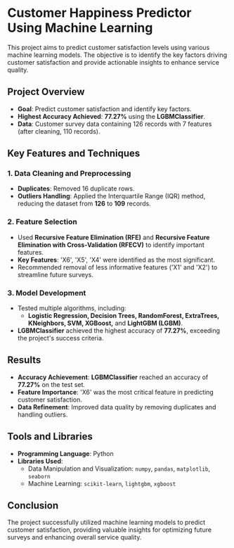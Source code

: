 # Customer Happiness Predictor Using Machine Learning

This project aims to predict customer satisfaction levels using various machine learning models. The objective is to identify the key factors driving customer satisfaction and provide actionable insights to enhance service quality.

## Project Overview

- **Goal**: Predict customer satisfaction and identify key factors.
- **Highest Accuracy Achieved**: **77.27%** using the **LGBMClassifier**.
- **Data**: Customer survey data containing 126 records with 7 features (after cleaning, 110 records).

## Key Features and Techniques

### 1. Data Cleaning and Preprocessing
- **Duplicates**: Removed 16 duplicate rows.
- **Outliers Handling**: Applied the Interquartile Range (IQR) method, reducing the dataset from **126** to **109** records.

### 2. Feature Selection
- Used **Recursive Feature Elimination (RFE)** and **Recursive Feature Elimination with Cross-Validation (RFECV)** to identify important features.
- **Key Features**: 'X6', 'X5', 'X4' were identified as the most significant.
- Recommended removal of less informative features ('X1' and 'X2') to streamline future surveys.

### 3. Model Development
- Tested multiple algorithms, including:
  - **Logistic Regression, Decision Trees, RandomForest, ExtraTrees, KNeighbors, SVM, XGBoost,** and **LightGBM (LGBM)**.
- **LGBMClassifier** achieved the highest accuracy of **77.27%**, exceeding the project's success criteria.

## Results

- **Accuracy Achievement**: **LGBMClassifier** reached an accuracy of **77.27%** on the test set.
- **Feature Importance**: 'X6' was the most critical feature in predicting customer satisfaction.
- **Data Refinement**: Improved data quality by removing duplicates and handling outliers.

## Tools and Libraries

- **Programming Language**: Python
- **Libraries Used**:
  - Data Manipulation and Visualization: `numpy`, `pandas`, `matplotlib`, `seaborn`
  - Machine Learning: `scikit-learn`, `lightgbm`, `xgboost`

## Conclusion

The project successfully utilized machine learning models to predict customer satisfaction, providing valuable insights for optimizing future surveys and enhancing overall service quality.

